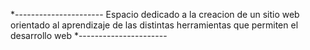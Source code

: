*----------------------
Espacio dedicado a la creacion de un sitio web orientado al aprendizaje de las distintas herramientas que permiten el desarrollo web 
*----------------------


